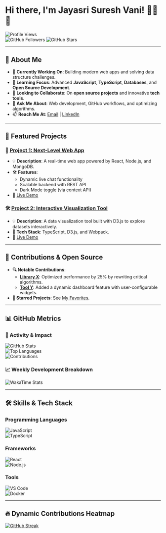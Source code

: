 # Hi there, I'm Jayasri Suresh Vani! 👨‍💻🚀  

![Profile Views](https://komarev.com/ghpvc/?username=jayasri2021&color=brightgreen&style=flat-square)  
![GitHub Followers](https://img.shields.io/github/followers/jayasri2021?style=social)
![GitHub Stars](https://img.shields.io/github/stars/jayasri2021?style=social)

---

## 🌟 About Me
- 🔭 **Currently Working On**: Building modern web apps and solving data structure challenges.
- 🌱 **Learning Focus**: Advanced **JavaScript**, **TypeScript**, **Databases**, and **Open Source Development**.
- 🤝 **Looking to Collaborate**: On **open source projects** and innovative **tech tools**.
- 💬 **Ask Me About**: Web development, GitHub workflows, and optimizing algorithms.
- 📫 **Reach Me At**: [Email](mailto:jayasri030520@gmail.com) | [LinkedIn](https://linkedin.com/in/your-profile)

---

## 🚀 Featured Projects

### 🔧 [Project 1: Next-Level Web App](https://github.com/your-repo)
- 💡 **Description**: A real-time web app powered by React, Node.js, and MongoDB.
- 🛠 **Features**:
  - Dynamic live chat functionality
  - Scalable backend with REST API
  - Dark Mode toggle (via context API)
- 🔗 [Live Demo](https://your-project-live-demo.com)

### 🛠️ [Project 2: Interactive Visualization Tool](https://github.com/your-repo)
- 💡 **Description**: A data visualization tool built with D3.js to explore datasets interactively.
- 🌟 **Tech Stack**: TypeScript, D3.js, and Webpack.
- 🔗 [Live Demo](https://your-tool-live-demo-link.com)

---

## 💼 Contributions & Open Source
- **🔍 Notable Contributions**:
  - **[Library X](https://github.com/library-x)**: Optimized performance by 25% by rewriting critical algorithms.
  - **[Tool Y](https://github.com/tool-y)**: Added a dynamic dashboard feature with user-configurable widgets.
- **🌟 Starred Projects**: See [My Favorites](https://github.com/jayasri2021?tab=stars).

---

## 📊 GitHub Metrics

### 🚀 Activity & Impact
![GitHub Stats](https://github-readme-stats.vercel.app/api?username=jayasri2021&show_icons=true&theme=highcontrast&count_private=true)  
![Top Languages](https://github-readme-stats.vercel.app/api/top-langs/?username=jayasri2021&layout=compact&theme=highcontrast)  
![Contributions](https://github-profile-summary-cards.vercel.app/api/cards/productive-time?username=jayasri2021&theme=highcontrast&utcOffset=8)

### 📈 Weekly Development Breakdown
<!-- WakaTime Badge -->
<!-- Add your WakaTime API Key -->
<!-- You can generate it at https://wakatime.com -->
![WakaTime Stats](https://github-readme-stats.vercel.app/api/wakatime?username=jayasri2021&layout=compact&theme=highcontrast)

---

## 🛠️ Skills & Tech Stack

### Programming Languages  
![JavaScript](https://img.shields.io/badge/JavaScript-%23F7DF1E.svg?style=flat-square&logo=javascript&logoColor=black)  
![TypeScript](https://img.shields.io/badge/TypeScript-%23007ACC.svg?style=flat-square&logo=typescript&logoColor=white)

### Frameworks  
![React](https://img.shields.io/badge/React-%2361DAFB.svg?style=flat-square&logo=react&logoColor=black)  
![Node.js](https://img.shields.io/badge/Node.js-%23339933.svg?style=flat-square&logo=node.js&logoColor=white)

### Tools  
![VS Code](https://img.shields.io/badge/VS%20Code-%23007ACC.svg?style=flat-square&logo=visual-studio-code&logoColor=white)  
![Docker](https://img.shields.io/badge/Docker-%232496ED.svg?style=flat-square&logo=docker&logoColor=white)

---

## 🔥 Dynamic Contributions Heatmap
[![GitHub Streak](https://github-readme-streak-stats.herokuapp.com/?user=&theme=dark)](https://git.io/streak-stats)  

